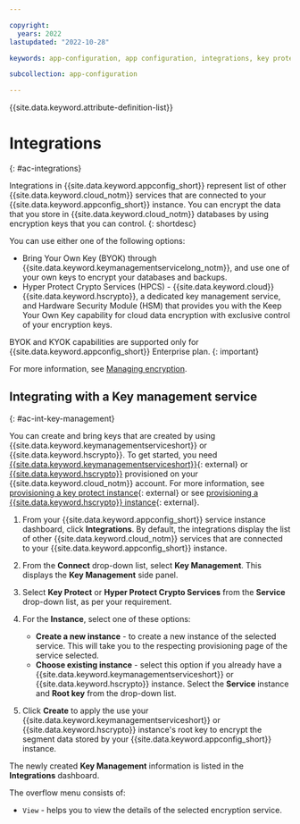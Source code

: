 ```yaml
---

copyright:
  years: 2022
lastupdated: "2022-10-28"

keywords: app-configuration, app configuration, integrations, key protect, key management, hyper protect, hpcs

subcollection: app-configuration

---
```


{{site.data.keyword.attribute-definition-list}}

# Integrations
{: #ac-integrations}

Integrations in {{site.data.keyword.appconfig_short}} represent list of other {{site.data.keyword.cloud_notm}} services that are connected to your {{site.data.keyword.appconfig_short}} instance. You can encrypt the data that you store in {{site.data.keyword.cloud_notm}} databases by using encryption keys that you can control.
{: shortdesc}

You can use either one of the following options:
- Bring Your Own Key (BYOK) through {{site.data.keyword.keymanagementservicelong_notm}}, and use one of your own keys to encrypt your databases and backups.
- Hyper Protect Crypto Services (HPCS) - {{site.data.keyword.cloud}} {{site.data.keyword.hscrypto}}, a dedicated key management service, and Hardware Security Module (HSM) that provides you with the Keep Your Own Key capability for cloud data encryption with exclusive control of your encryption keys.

BYOK and KYOK capabilities are supported only for {{site.data.keyword.appconfig_short}} Enterprise plan.
{: important}

For more information, see [Managing encryption](/docs/app-configuration?topic=app-configuration-ac-managing-encryption).

## Integrating with a Key management service
{: #ac-int-key-management}

You can create and bring keys that are created by using {{site.data.keyword.keymanagementserviceshort}} or {{site.data.keyword.hscrypto}}. To get started, you need [{{site.data.keyword.keymanagementserviceshort}}](https://cloud.ibm.com/catalog/key-protect){: external} or [{{site.data.keyword.hscrypto}}](https://cloud.ibm.com/catalog/services/hyper-protect-crypto-services) provisioned on your {{site.data.keyword.cloud_notm}} account. For more information, see [provisioning a key protect instance](https://cloud.ibm.com/docs/key-protect?topic=key-protect-provision){: external} or see [provisioning a {{site.data.keyword.hscrypto}} instance](/docs/hs-crypto?topic=hs-crypto-get-started){: external}.

1. From your {{site.data.keyword.appconfig_short}} service instance dashboard, click **Integrations**. By default, the integrations display the list of other {{site.data.keyword.cloud_notm}} services that are connected to your {{site.data.keyword.appconfig_short}} instance.

1. From the **Connect** drop-down list, select **Key Management**. This displays the **Key Management** side panel.

1. Select **Key Protect** or **Hyper Protect Crypto Services** from the **Service** drop-down list, as per your requirement.

1. For the **Instance**, select one of these options:
   - **Create a new instance** - to create a new instance of the selected service. This will take you to the respecting provisioning page of the service selected.
   - **Choose existing instance** - select this option if you already have a {{site.data.keyword.keymanagementserviceshort}} or {{site.data.keyword.hscrypto}} instance. Select the **Service** instance and **Root key** from the drop-down list.

1. Click **Create** to apply the use your {{site.data.keyword.keymanagementserviceshort}} or {{site.data.keyword.hscrypto}} instance's root key to encrypt the segment data stored by your {{site.data.keyword.appconfig_short}} instance.

The newly created **Key Management** information is listed in the **Integrations** dashboard.

The overflow menu consists of:
- `View` - helps you to view the details of the selected encryption service.

